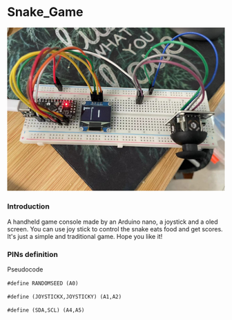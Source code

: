 # Snake_Game

![这是图片](/images/Snake.jpg "gluttonous snakes")

### Introduction

A handheld game console made by an Arduino nano, a joystick and a oled screen. You can use joy stick to control the snake eats food and get scores. It's just a simple and traditional game. Hope you like it!

### PINs definition

Pseudocode

`#define RANDOMSEED (A0)`

`#define (JOYSTICKX,JOYSTICKY) (A1,A2)`

`#define (SDA,SCL) (A4,A5)`
